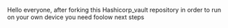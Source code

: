 Hello everyone, after forking this Hashicorp_vault repository in order to run on your own device you need foolow next steps 
